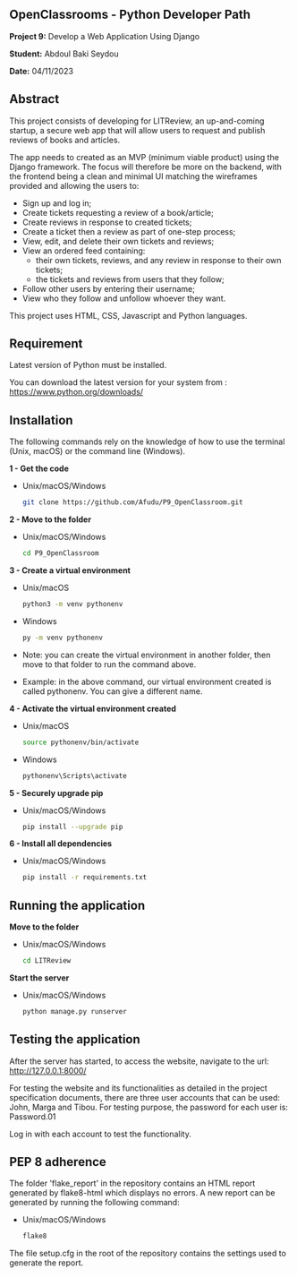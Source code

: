 ## OpenClassrooms - Python Developer Path

**Project 9:** Develop a Web Application Using Django

**Student:** Abdoul Baki Seydou

**Date:** 04/11/2023

## Abstract
This project consists of developing for LITReview, an up-and-coming startup, a secure web app that will allow users 
to request and publish reviews of books and articles.

The app needs to created as an MVP (minimum viable product) using the Django framework. 
The focus will therefore be more on the backend, with the frontend being a clean and minimal UI matching 
the wireframes provided and allowing the users to:

  -	Sign up and log in;
  -	Create tickets requesting a review of a book/article;
  -	Create reviews in response to created tickets;
  -	Create a ticket then a review as part of one-step process;
  -	View, edit, and delete their own tickets and reviews;
  - View an ordered feed containing:
    - their own tickets, reviews, and any review in response to their own tickets; 
    - the tickets and reviews from users that they follow;
  -	Follow other users by entering their username;
  -	View who they follow and unfollow whoever they want. 

This project uses HTML, CSS, Javascript and Python languages.

## Requirement

Latest version of Python must be installed.

You can download the latest version for your system from : https://www.python.org/downloads/

## Installation

The following commands rely on the knowledge of how to use the terminal (Unix, macOS) or the command line (Windows).

**1 - Get the code**

  * Unix/macOS/Windows

       ```bash
       git clone https://github.com/Afudu/P9_OpenClassroom.git
       ```

**2 - Move to the folder**

  * Unix/macOS/Windows

       ```bash
       cd P9_OpenClassroom
       ```  

**3 - Create a virtual environment**

  * Unix/macOS

    ```bash
    python3 -m venv pythonenv
     ```
  * Windows

    ```bash
    py -m venv pythonenv
    ```
  
  * Note: you can create the virtual environment in another folder, 
   then move to that folder to run the command above.
  * Example: in the above command, our virtual environment created is called pythonenv. 
    You can give a different name.

**4 - Activate the virtual environment created**

  * Unix/macOS

    ```bash
    source pythonenv/bin/activate
    ```

  * Windows

    ```bash
    pythonenv\Scripts\activate
    ```

**5 - Securely upgrade pip**

  * Unix/macOS/Windows

      ```bash
     pip install --upgrade pip
     ```

**6 - Install all dependencies**

  * Unix/macOS/Windows

    ```bash
    pip install -r requirements.txt
    ```
    
## Running the application

**Move to the folder**

  * Unix/macOS/Windows

      ```bash
      cd LITReview
      ```

**Start the server**

  * Unix/macOS/Windows

    ```bash
    python manage.py runserver
    ```

## Testing the application
After the server has started, to access the website, navigate to the url: http://127.0.0.1:8000/

For testing the website and its functionalities as detailed in the project specification documents, 
there are three user accounts that can be used: John, Marga and Tibou.
For testing purpose, the password for each user is: Password.01

Log in with each account to test the functionality.

## PEP 8 adherence
The folder 'flake_report' in the repository contains an HTML report generated by flake8-html which displays no errors.
A new report can be generated by running the following command:

* Unix/macOS/Windows

    ```bash 
    flake8 
    ```

The file setup.cfg in the root of the repository contains the settings used to generate the report.
